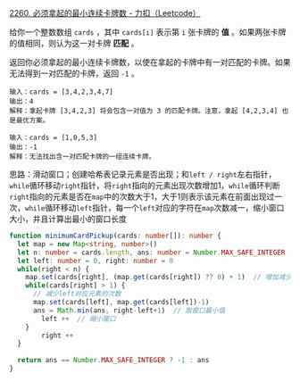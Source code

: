 [2260. 必须拿起的最小连续卡牌数 - 力扣（Leetcode）](https://leetcode.cn/problems/minimum-consecutive-cards-to-pick-up/description/)

给你一个整数数组 `cards` ，其中 `cards[i]` 表示第 `i` 张卡牌的 **值** 。如果两张卡牌的值相同，则认为这一对卡牌 **匹配** 。

返回你必须拿起的最小连续卡牌数，以使在拿起的卡牌中有一对匹配的卡牌。如果无法得到一对匹配的卡牌，返回 `-1` 。

```
输入：cards = [3,4,2,3,4,7]
输出：4
解释：拿起卡牌 [3,4,2,3] 将会包含一对值为 3 的匹配卡牌。注意，拿起 [4,2,3,4] 也是最优方案。

输入：cards = [1,0,5,3]
输出：-1
解释：无法找出含一对匹配卡牌的一组连续卡牌。
```

思路：滑动窗口；创建哈希表记录元素是否出现；和`left / right`左右指针，`while`循环移动`right`指针，将`right`指向的元素出现次数增加1，`while`循环判断`right`指向的元素是否在`map`中的次数大于1，大于1则表示该元素在前面出现过一次，`while`循环移动`left`指针，每一个`left`对应的字符在`map`次数减一，缩小窗口大小，并且计算出最小的窗口长度

```typescript
function minimumCardPickup(cards: number[]): number {
  let map = new Map<string, number>()
  let n: number = cards.length, ans: number = Number.MAX_SAFE_INTEGER
  let left: number = 0, right: number = 0
  while(right < n) {
    map.set(cards[right], (map.get(cards[right]) ?? 0) + 1)  // 增加减少left指向的次数
   	while(cards[right] > 1) {
      // 减少left对应元素的次数
      map.set(cards[left], map.get(cards[left])-1)
      ans = Math.min(ans, right-left+1)  // 取窗口最小值
    	left ++  // 缩小窗口
    }
		right ++
  }
  
  return ans == Number.MAX_SAFE_INTEGER ? -1 : ans
}
```


